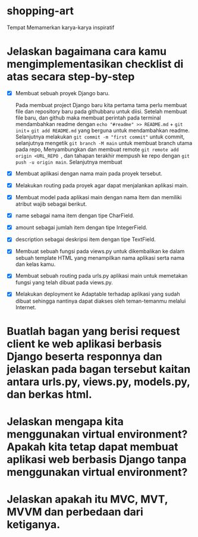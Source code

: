 # shopping-art

Tempat Memamerkan karya-karya inspiratif

# Jelaskan bagaimana cara kamu mengimplementasikan checklist di atas secara step-by-step 

- [x] Membuat sebuah proyek Django baru.

    Pada membuat project Django baru kita pertama tama perlu membuat file dan repository baru pada githubbaru untuk diisi. Setelah membuat file baru, dan github maka membuat perintah pada terminal mendambahkan readme dengan `echo "#readme" >> README.md` + `git init`+ `git add README.md` yang berguna untuk mendambahkan readme. Selanjutnya melakukan `git commit -m "first commit"`  untuk commit, selanjutnya mengetik `git branch -M main` untuk membuat branch utama pada repo, Menyambungkan dan membuat remote `git remote add origin <URL_REPO `, dan tahapan terakhir mempush ke repo dengan `git push -u origin main`.
    Selanjutnya membuat
- [x] Membuat aplikasi dengan nama main pada proyek tersebut.

- [x] Melakukan routing pada proyek agar dapat menjalankan aplikasi main.

- [x] Membuat model pada aplikasi main dengan nama Item dan memiliki atribut wajib sebagai berikut.

- [x] name sebagai nama item dengan tipe CharField.

- [x] amount sebagai jumlah item dengan tipe IntegerField.

- [x] description sebagai deskripsi item dengan tipe TextField.

- [x] Membuat sebuah fungsi pada views.py untuk dikembalikan ke dalam sebuah template HTML yang menampilkan nama aplikasi serta nama dan kelas kamu.

- [x] Membuat sebuah routing pada urls.py aplikasi main untuk memetakan fungsi yang telah dibuat pada views.py.

- [x] Melakukan deployment ke Adaptable terhadap aplikasi yang sudah dibuat sehingga nantinya dapat diakses oleh teman-temanmu melalui Internet.



# Buatlah bagan yang berisi request client ke web aplikasi berbasis Django beserta responnya dan jelaskan pada bagan tersebut kaitan antara urls.py, views.py, models.py, dan berkas html.



# Jelaskan mengapa kita menggunakan virtual environment? Apakah kita tetap dapat membuat aplikasi web berbasis Django tanpa menggunakan virtual environment?



# Jelaskan apakah itu MVC, MVT, MVVM dan perbedaan dari ketiganya.
